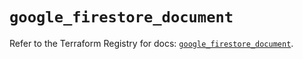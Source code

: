 # `google_firestore_document`

Refer to the Terraform Registry for docs: [`google_firestore_document`](https://registry.terraform.io/providers/hashicorp/google-beta/6.50.0/docs/resources/google_firestore_document).
